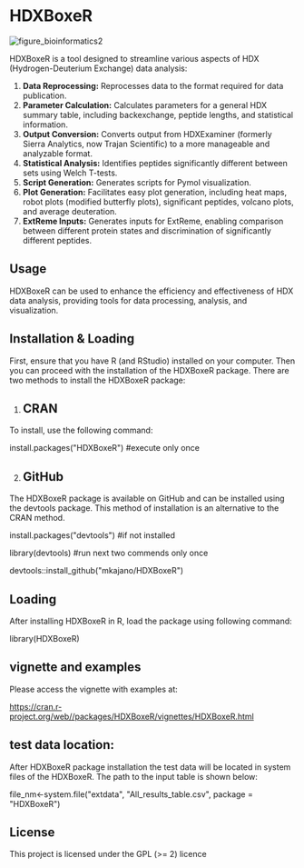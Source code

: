 # HDXBoxeR

![figure_bioinformatics2](https://github.com/mkajano/HDXBoxeR/assets/11892713/2b16a28f-dcfa-40d6-af04-08704dfd3c32)

HDXBoxeR is a tool designed to streamline various aspects of HDX (Hydrogen-Deuterium Exchange) data analysis:

1. **Data Reprocessing:** Reprocesses data to the format required for data publication.
2. **Parameter Calculation:** Calculates parameters for a general HDX summary table, including backexchange, peptide lengths, and statistical information.
3. **Output Conversion:** Converts output from HDXExaminer (formerly Sierra Analytics, now Trajan Scientific) to a more manageable and analyzable format.
4. **Statistical Analysis:** Identifies peptides significantly different between sets using Welch T-tests.
5. **Script Generation:** Generates scripts for Pymol visualization.
6. **Plot Generation:** Facilitates easy plot generation, including heat maps, robot plots (modified butterfly plots), significant peptides, volcano plots, and average deuteration.
7. **ExtReme Inputs:** Generates inputs for ExtReme, enabling comparison between different protein states and discrimination of significantly different peptides.

## Usage

HDXBoxeR can be used to enhance the efficiency and effectiveness of HDX data analysis, providing tools for data processing, analysis, and visualization.

## Installation & Loading

First, ensure that you have R (and RStudio) installed on your computer.
Then you can proceed with the installation of the HDXBoxeR package.
There are two methods to install the HDXBoxeR package:

1.  ## CRAN
To install, use the following command:

install.packages("HDXBoxeR") #execute only once

2.  ## GitHub
The HDXBoxeR package is available on GitHub and can be installed using the devtools package.
This method of installation is an alternative to the CRAN method.

install.packages("devtools") #if not installed

library(devtools) #run next two commends only once

devtools::install_github("mkajano/HDXBoxeR")

## Loading
After installing HDXBoxeR in R, load the package using following command:

library(HDXBoxeR)

## vignette and examples
Please access the vignette with examples at:

https://cran.r-project.org/web//packages/HDXBoxeR/vignettes/HDXBoxeR.html

## test data location:
After HDXBoxeR package installation the test data will be located in system files of the HDXBoxeR. 
The path to the input table is shown below:

file_nm<-system.file("extdata", "All_results_table.csv", package = "HDXBoxeR") 



## License

This project is licensed under the  GPL (>= 2) licence

